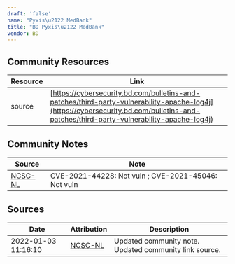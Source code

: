 ```yaml
---
draft: 'false'
name: "Pyxis\u2122 MedBank"
title: "BD Pyxis\u2122 MedBank"
vendor: BD
---
```



## Community Resources
| Resource | Link |
| --- | --- |
| source | [https://cybersecurity.bd.com/bulletins-and-patches/third-party-vulnerability-apache-log4j](https://cybersecurity.bd.com/bulletins-and-patches/third-party-vulnerability-apache-log4j) |

## Community Notes
| Source | Note |
| --- | --- |
| [NCSC-NL](https://github.com/NCSC-NL/log4shell/blob/main/software/README.md) | CVE-2021-44228: Not vuln ; CVE-2021-45046: Not vuln </ul> |

## Sources
| Date | Attribution | Description |
| --- | --- | --- |
| 2022-01-03 11:16:10 | [NCSC-NL](https://github.com/NCSC-NL/log4shell/blob/main/software/README.md) | Updated community note. Updated community link source.  |
